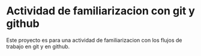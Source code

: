 # Actividad de familiarizacion con git y github

Este proyecto es para una actividad de familiarizacion con los
flujos de trabajo en git y en github.
